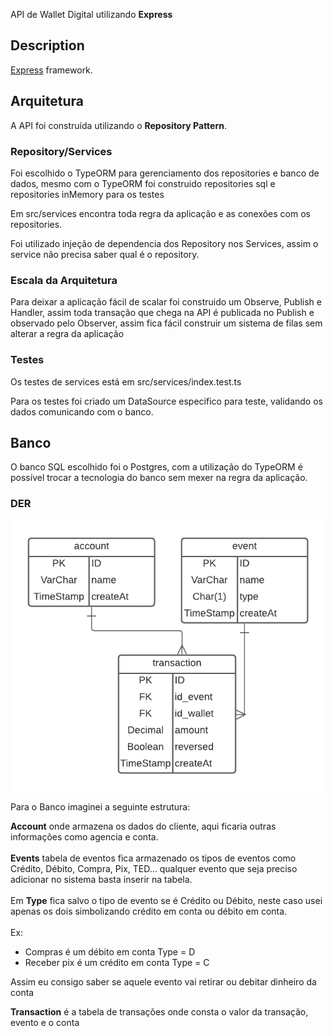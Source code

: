 
API de Wallet Digital utilizando **Express** 
   
  <!--[![Backers on Open Collective](https://opencollective.com/nest/backers/badge.svg)](https://opencollective.com/nest#backer)
  [![Sponsors on Open Collective](https://opencollective.com/nest/sponsors/badge.svg)](https://opencollective.com/nest#sponsor)-->

## Description

[Express](https://expressjs.com/pt-br/) framework.


## Arquitetura

A API foi construída utilizando o <b>Repository Pattern</b>.

### Repository/Services
Foi escolhido o TypeORM para gerenciamento dos repositories e banco de dados,  mesmo com o TypeORM foi construido repositories sql e repositories inMemory para os testes

Em src/services encontra toda regra da aplicação e as conexões com os repositories.

Foi utilizado injeção de dependencia dos Repository nos Services, assim o service não precisa saber qual é o repository.

### Escala da Arquitetura
Para deixar a aplicação fácil de scalar foi construido um Observe, Publish e Handler, assim toda transação que chega na API é publicada no Publish e observado pelo Observer, assim fica fácil construir um sistema de filas sem alterar a regra da aplicação

### Testes
Os testes de services está em src/services/index.test.ts 

Para os testes foi criado um DataSource especifico para teste, validando os dados comunicando com o banco.
 

## Banco
O banco SQL escolhido foi o Postgres, com a utilização do TypeORM é possível trocar a tecnologia do banco sem mexer na regra da aplicação.

### DER
![DER](./DER-PicPay.png)

Para o Banco imaginei a seguinte estrutura:

**Account** onde armazena os dados do cliente, aqui ficaria outras informações como agencia e conta.<br /><br />
**Events** tabela de eventos fica armazenado os tipos de eventos como Crédito, Débito, Compra, Pix, TED... qualquer evento que seja preciso adicionar no sistema basta inserir na tabela. <br /><br />
Em **Type** fica salvo o tipo de evento se é Crédito ou Débito, neste caso usei apenas os dois simbolizando crédito em conta ou débito em conta.
<br /><br />Ex: 
- Compras é um débito em conta Type = D
- Receber pix é um crédito em conta Type = C

Assim eu consigo saber se aquele evento vai retirar ou debitar dinheiro da conta

**Transaction** é a tabela de transações onde consta o valor da transação, evento e o conta


